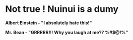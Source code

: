 # Not true ! Nuinui is a dumy

**Albert Einstein - "I absolutely hate this!"**

**Mr. Bean - "GRRRRR!!! Why you laugh at me?? %#$@!%"**
